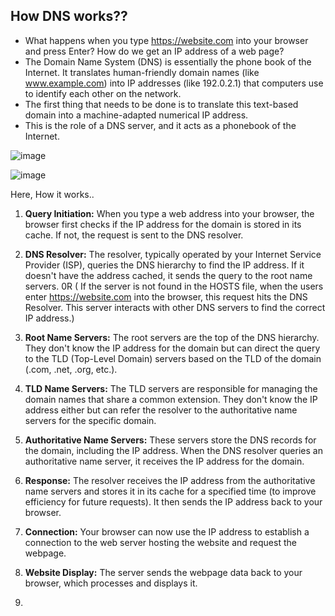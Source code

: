 ## How DNS works??
- What happens when you type https://website.com into your browser and press Enter? How do we get an IP address of a web page? 
- The Domain Name System (DNS) is essentially the phone book of the Internet. It translates human-friendly domain names (like www.example.com) into IP addresses (like 192.0.2.1) that computers use to identify each other on the network.
- The first thing that needs to be done is to translate this text-based domain into a machine-adapted numerical IP address. 
- This is the role of a DNS server, and it acts as a phonebook of the Internet.



![image](https://github.com/venkatdas/Interview_prep/assets/43024084/06678179-78a7-4fe7-884d-6d97771acb5c)



![image](https://github.com/venkatdas/Interview_prep/assets/43024084/2bb6d2aa-6093-4bf0-928f-4684d7d4b14c)

Here, How it works..

1) **Query Initiation:** When you type a web address into your browser, the browser first checks if the IP address for the domain is stored in its cache.
 If not, the request is sent to the DNS resolver.

2) **DNS Resolver:** The resolver, typically operated by your Internet Service Provider (ISP), queries the DNS hierarchy to find the IP address.
 If it doesn't have the address cached, it sends the query to the root name servers. 0R ( If the server is not found in the HOSTS file, when the users enter https://website.com into the browser, this request hits the DNS Resolver. This server interacts with other DNS servers to find the correct IP address.)

3) **Root Name Servers:** The root servers are the top of the DNS hierarchy. They don't know the IP address for the domain but can direct the query to the TLD (Top-Level Domain) servers based on the TLD of the domain (.com, .net, .org, etc.).
4) **TLD Name Servers:** The TLD servers are responsible for managing the domain names that share a common extension. They don't know the IP address either but can refer the resolver to the authoritative name servers for the specific domain.
5) **Authoritative Name Servers:** These servers store the DNS records for the domain, including the IP address. When the DNS resolver queries an authoritative name server, it receives the IP address for the domain.
6) **Response:** The resolver receives the IP address from the authoritative name servers and stores it in its cache for a specified time (to improve efficiency for future requests). It then sends the IP address back to your browser.
7) **Connection:** Your browser can now use the IP address to establish a connection to the web server hosting the website and request the webpage.
8) **Website Display:** The server sends the webpage data back to your browser, which processes and displays it.

9) 





  




